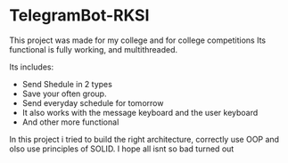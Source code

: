 # TelegramBot-RKSI

This project was made for my college and for college competitions
Its functional is fully working, and multithreaded.

Its includes:
* Send Shedule in 2 types
* Save your often group.
* Send everyday schedule for tomorrow
* It also works with the message keyboard and the user keyboard
* And other more functional

In this project i tried to build the right architecture, correctly use OOP and olso use principles of SOLID.
I hope all isnt so bad turned out
